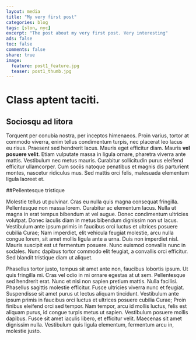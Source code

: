 ```yaml
---
layout: media
title: "My very first post"
categories: blog
tags: [slon, nyc]
excerpt: "The post about my very first post. Very interesting"
ads: false
toc: false
comments: false
share: true
image:
  feature: post1_feature.jpg
  teaser: post1_thumb.jpg
---
```


# Class aptent taciti.

## Sociosqu ad litora

Torquent per conubia nostra, per inceptos himenaeos. Proin varius, tortor at commodo viverra, enim tellus condimentum turpis, nec placerat leo lacus eu risus. Praesent sed hendrerit lacus. Mauris eget efficitur diam. Mauris __vel posuere velit__. Etiam vulputate massa in ligula ornare, pharetra viverra ante mattis. Vestibulum nec metus mauris. Curabitur sollicitudin purus eleifend efficitur ullamcorper. Cum sociis natoque penatibus et magnis dis parturient montes, nascetur ridiculus mus. Sed mattis orci felis, malesuada elementum ligula laoreet et.

##Pellentesque tristique

Molestie tellus ut pulvinar. Cras eu nulla quis magna consequat fringilla. Pellentesque non massa lorem. Curabitur ac elementum lacus. Nulla ut magna in erat tempus bibendum at vel augue. Donec condimentum ultricies volutpat. Donec iaculis diam in metus bibendum dignissim non ut lacus. Vestibulum ante ipsum primis in faucibus orci luctus et ultrices posuere cubilia Curae; Nam imperdiet, elit vehicula feugiat molestie, arcu nulla congue lorem, sit amet mollis ligula ante a urna. Duis non imperdiet nisl. Mauris suscipit est ut fermentum posuere. Nunc euismod convallis nunc in sodales. Nunc dapibus tortor commodo elit feugiat, a convallis orci efficitur. Sed blandit tristique diam ut aliquet.

Phasellus tortor justo, tempus sit amet ante non, faucibus lobortis ipsum. Ut quis fringilla mi. Cras vel odio in mi ornare egestas at ut sem. Pellentesque sed hendrerit erat. Nunc et nisi non sapien pretium mattis. Nulla facilisi. Phasellus sagittis molestie efficitur. Fusce ultricies viverra nunc et feugiat. Suspendisse sit amet purus ut lectus aliquam tincidunt. Vestibulum ante ipsum primis in faucibus orci luctus et ultrices posuere cubilia Curae; Proin finibus eleifend orci sed tempor. Nam tempor, arcu id mollis luctus, felis est aliquam purus, id congue turpis metus ut sapien. Vestibulum posuere mollis dapibus. Fusce sit amet iaculis libero, et efficitur velit. Maecenas sit amet dignissim nulla. Vestibulum quis ligula elementum, fermentum arcu in, molestie justo.
